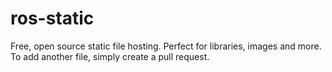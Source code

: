 # ros-static
Free, open source static file hosting. Perfect for libraries, images and more. To add another file, simply create a pull request.
